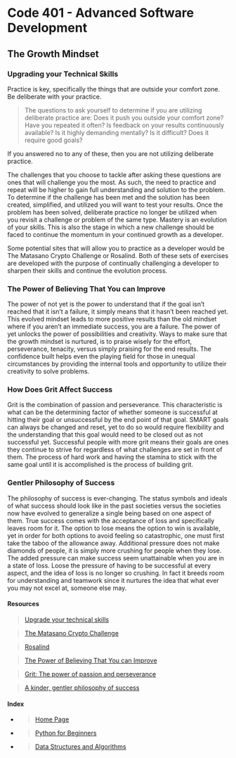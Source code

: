 # Code 401 - Advanced Software Development

## The Growth Mindset

### Upgrading your Technical Skills

Practice is key, specifically the things that are outside your comfort zone.
Be deliberate with your practice.  

>The questions to ask yourself to determine if you are utilizing deliberate practice are:
> Does it push you outside your comfort zone?
> Have you repeated it often?
> Is feedback on your results continuously available?
> Is it highly demanding mentally?
> Is it difficult?
> Does it require good goals?

If you answered no to any of these, then you are not utilizing deliberate practice.  

The challenges that you choose to tackle after asking these questions are ones that will challenge you the most. As such, the need to practice and repeat will be higher to gain full understanding and solution to the problem.  To determine if the challenge has been met and the solution has been created, simplified, and utilized you will want to test your results. Once the problem has been solved, deliberate practice no longer be utilized when you revisit a challenge or problem of the same type.  Mastery is an evolution of your skills. This is also the stage in which a new challenge should be faced to continue the momentum in your continued growth as a developer.

Some potential sites that will allow you to practice as a developer would be The Matasano Crypto Challenge or Rosalind. Both of these sets of exercises are developed with the purpose of continually challenging a developer to sharpen their skills and continue the evolution process.

### The Power of Believing That You can Improve

The power of not yet is the power to understand that if the goal isn’t reached that it isn’t a failure, it simply means that it hasn’t been reached yet. This evolved mindset leads to more positive results than the old mindset where if you aren’t an immediate success, you are a failure.  The power of yet unlocks the power of possibilities and creativity. Ways to make sure that the growth mindset is nurtured, is to praise wisely for the effort, perseverance, tenacity, versus simply praising for the end results. The confidence built helps even the playing field for those in unequal circumstances by providing the internal tools and opportunity to utilize their creativity to solve problems.

### How Does Grit Affect Success

Grit is the combination of passion and perseverance.  This characteristic is what can be the determining factor of whether someone is successful at hitting their goal or unsuccessful by the end point of that goal. SMART goals can always be changed and reset, yet to do so would require flexibility and the understanding that this goal would need to be closed out as not successful yet. Successful people with more grit means their goals are ones they continue to strive for regardless of what challenges are set in front of them.  The process of hard work and having the stamina to stick with the same goal until it is accomplished is the process of building grit.

### Gentler Philosophy of Success

The philosophy of success is ever-changing. The status symbols and ideals of what success should look like in the past societies versus the societies now have evolved to generalize a single being based on one aspect of them.  True success comes with the acceptance of loss and specifically leaves room for it.  The option to lose means the option to win is available, yet in order for both options to avoid feeling so catastrophic, one must first take the taboo of the allowance away.  Additional pressure does not make diamonds of people, it is simply more crushing for people when they lose.  The added pressure can make success seem unattainable when you are in a state of loss.  Loose the pressure of having to be successful at every aspect, and the idea of loss is no longer so crushing. In fact it breeds room for understanding and teamwork since it nurtures the idea that what ever you may not excel at, someone else may.

#### Resources

> [Upgrade your technical skills](https://web.archive.org/web/20160616225417/http://www.happybearsoftware.com/upgrade-your-technical-kills-with-deliberate-practice)

> [The Matasano Crypto Challenge](https://web.archive.org/web/20160620111206/http://cryptopals.com/)

> [Rosalind](https://web.archive.org/web/20160607102654/http://rosalind.info/about/)

> [The Power of Believing That You can Improve](https://www.ted.com/talks/carol_dweck_the_power_of_believing_that_you_can_improve?language=en)

> [Grit: The power of passion and perseverance](https://www.ted.com/talks/angela_lee_duckworth_grit_the_power_of_passion_and_perseverance)

> [A kinder, gentler philosophy of success](https://www.ted.com/talks/alain_de_botton_a_kinder_gentler_philosophy_of_success)

#### Index

- > [Home Page](README.md)
- > [Python for Beginners](class-01.md)
- > [Data Structures and Algorithms](data-structures-algorithms.md)
